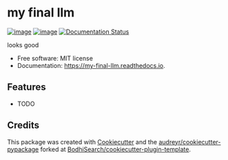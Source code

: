 # my final llm


[![image](https://img.shields.io/pypi/v/my_final_llm.svg)](https://pypi.python.org/pypi/my_final_llm)
[![image](https://img.shields.io/travis/anagri/my_final_llm.svg)](https://travis-ci.com/anagri/my_final_llm)
[![Documentation Status](https://readthedocs.org/projects/my-final-llm/badge/?version=latest)]( https://my-final-llm.readthedocs.io/en/latest/?version=latest )


looks good


* Free software: MIT license
* Documentation: https://my-final-llm.readthedocs.io.


## Features

* TODO

## Credits

This package was created with [Cookiecutter](https://github.com/audreyr/cookiecutter) and the [audreyr/cookiecutter-pypackage](https://github.com/audreyr/cookiecutter-pypackage) forked at [BodhiSearch/cookiecutter-plugin-template](https://github.com/BodhiSearch/cookiecutter-plugin-template).

